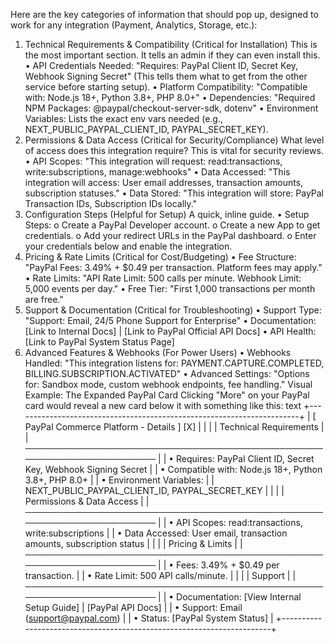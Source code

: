 Here are the key categories of information that should pop up, designed to work for any
integration (Payment, Analytics, Storage, etc.):
1. Technical Requirements & Compatibility (Critical for
Installation)
This is the most important section. It tells an admin if they can even install this.
• API Credentials Needed: "Requires: PayPal Client ID, Secret Key, Webhook Signing
Secret" (This tells them what to get from the other service before starting setup).
• Platform Compatibility: "Compatible with: Node.js 18+, Python 3.8+, PHP 8.0+"
• Dependencies: "Required NPM Packages: @paypal/checkout-server-sdk, dotenv"
• Environment Variables: Lists the exact env vars needed (e.g.,
NEXT_PUBLIC_PAYPAL_CLIENT_ID, PAYPAL_SECRET_KEY).
2. Permissions & Data Access (Critical for Security/Compliance)
What level of access does this integration require? This is vital for security reviews.
• API Scopes: "This integration will request: read:transactions, write:subscriptions,
manage:webhooks"
• Data Accessed: "This integration will access: User email addresses, transaction
amounts, subscription statuses."
• Data Stored: "This integration will store: PayPal Transaction IDs, Subscription IDs
locally."
3. Configuration Steps (Helpful for Setup)
A quick, inline guide.
• Setup Steps:
o Create a PayPal Developer account.
o Create a new App to get credentials.
o Add your redirect URLs in the PayPal dashboard.
o Enter your credentials below and enable the integration.
4. Pricing & Rate Limits (Critical for Cost/Budgeting)
• Fee Structure: "PayPal Fees: 3.49% + $0.49 per transaction. Platform fees may
apply."
• Rate Limits: "API Rate Limit: 500 calls per minute. Webhook Limit: 5,000 events
per day."
• Free Tier: "First 1,000 transactions per month are free."
5. Support & Documentation (Critical for Troubleshooting)
• Support Type: "Support: Email, 24/5 Phone Support for Enterprise"
• Documentation: [Link to Internal Docs] | [Link to PayPal Official API Docs]
• API Health: [Link to PayPal System Status Page]
6. Advanced Features & Webhooks (For Power Users)
• Webhooks Handled: "This integration listens for:
PAYMENT.CAPTURE.COMPLETED, BILLING.SUBSCRIPTION.ACTIVATED"
• Advanced Settings: "Options for: Sandbox mode, custom webhook endpoints, fee
handling."
Visual Example: The Expanded PayPal Card
Clicking "More" on your PayPal card would reveal a new card below it with something like
this:
text
+-----------------------------------------------------------------------+
| [ PayPal Commerce Platform - Details ] [X] |
| |
| Technical Requirements |
| ───────────────────────────────────────────────────────────────────── |
| • Requires: PayPal Client ID, Secret Key, Webhook Signing Secret |
| • Compatible with: Node.js 18+, Python 3.8+, PHP 8.0+ |
| • Environment Variables: |
| NEXT_PUBLIC_PAYPAL_CLIENT_ID, PAYPAL_SECRET_KEY |
| |
| Permissions & Data Access |
| ───────────────────────────────────────────────────────────────────── |
| • API Scopes: read:transactions, write:subscriptions |
| • Data Accessed: User email, transaction amounts, subscription status |
| |
| Pricing & Limits |
| ───────────────────────────────────────────────────────────────────── |
| • Fees: 3.49% + $0.49 per transaction. |
| • Rate Limit: 500 API calls/minute. |
| |
| Support |
| ───────────────────────────────────────────────────────────────────── |
| • Documentation: [View Internal Setup Guide] | [PayPal API Docs] |
| • Support: Email (support@paypal.com) |
| • Status: [PayPal System Status] |
+-----------------------------------------------------------------------+